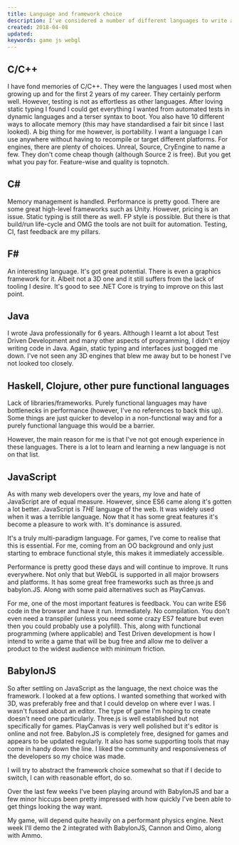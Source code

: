 ```yaml
---
title: Language and framework choice
description: I've considered a number of different languages to write a game in. From C to Elm. Certainly C is the most widely used. Elm probably being the least widely used. Ruby is what I use most these days. So why did I choose JavaScript? Let's take a brief look at languages I considered and why I ruled them out.
created: 2018-04-08
updated:
keywords: game js webgl
---
```



## C/C++

I have fond memories of C/C++. They were the languages I used most when growing up and for the first 2 years of my career. They certainly perform well. However, testing is not as effortless as other languages. After loving static typing I found I could get everything I wanted from automated tests in dynamic languages and a terser syntax to boot. You also have 10 different ways to allocate memory (this may have standardised a fair bit since I last looked). A big thing for me however, is portability. I want a language I can use anywhere without having to recompile or target different platforms. For engines, there are plenty of choices. Unreal, Source, CryEngine to name a few. They don't come cheap though (although Source 2 is free). But you get what you pay for. Feature-wise and quality is topnotch.

## C\#

Memory management is handled. Performance is pretty good. There are some great high-level frameworks such as Unity. However, pricing is an issue. Static typing is still there as well. FP style is possible. But there is that build/run life-cycle and OMG the tools are not built for automation. Testing, CI, fast feedback are my pillars.

## F\#

An interesting language. It's got great potential. There is even a graphics framework for it. Albeit not a 3D one and it still suffers from the lack of tooling I desire. It's good to see .NET Core is trying to improve on this last point.

## Java

I wrote Java professionally for 6 years. Although I learnt a lot about Test Driven Development and many other aspects of programming, I didn't enjoy writing code in Java. Again, static typing and interfaces just bogged me down. I've not seen any 3D engines that blew me away but to be honest I've not looked too closely.

## Haskell, Clojure, other pure functional languages

Lack of libraries/frameworks. Purely functional languages may have bottlenecks in performance (however, I've no references to back this up). Some things are just quicker to develop in a non-functional way and for a purely functional language this would be a barrier.

However, the main reason for me is that I've not got enough experience in these languages. There is a lot to learn and learning a new language is not on that list.

## JavaScript

As with many web developers over the years, my love and hate of JavaScript are of equal measure. However, since ES6 came along it's gotten a lot better. JavaScript is *THE* language of the web. It was widely used when it was a terrible language. Now that it has some great features it's become a pleasure to work with. It's dominance is assured.

It's a truly multi-paradigm language. For games, I've come to realise that this is essential. For me, coming from an OO background and only just starting to embrace functional style, this makes it immediately accessible.

Performance is pretty good these days and will continue to improve. It runs everywhere. Not only that but WebGL is supported in all major browsers and platforms. It has some great free frameworks such as three.js and babylon.JS. Along with some paid alternatives such as PlayCanvas.

For me, one of the most important features is feedback. You can write ES6 code in the browser and have it run. Immediately. No compilation. You don't even need a transpiler (unless you need some crazy ES7 feature but even then you could probably use a polyfill). This, along with functional programming (where applicable) and Test Driven development is how I intend to write a game that will be bug free and allow me to deliver a product to the widest audience with minimum friction.

## BabylonJS

So after settling on JavaScript as the language, the next choice was the framework. I looked at a few options. I wanted something that worked with 3D, was preferably free and that I could develop on where ever I was. I wasn't fussed about an editor. The type of game I'm hoping to create doesn't need one particularly. Three.js is well established but not specifically for games. PlayCanvas is very well polished but it's editor is online and not free. Babylon.JS is completely free, designed for games and appears to be updated regularly. It also has some supporting tools that may come in handy down the line. I liked the community and responsiveness of the developers so my choice was made.

I will try to abstract the framework choice somewhat so that if I decide to switch, I can with reasonable effort, do so.

Over the last few weeks I've been playing around with BabylonJS and bar a few minor hiccups been pretty impressed with how quickly I've been able to get things looking the way want.

My game, will depend quite heavily on a performant physics engine. Next week I'll demo the 2 integrated with BabylonJS, Cannon and Oimo, along with Ammo.
